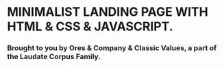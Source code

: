 # MINIMALIST LANDING PAGE WITH HTML & CSS & JAVASCRIPT.

### Brought to you by Ores & Company & Classic Values, a part of the Laudate Corpus Family.
